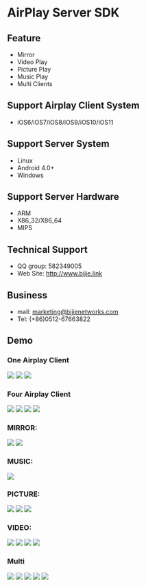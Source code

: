 AirPlay Server SDK
===
Feature
----
* Mirror
* Video Play
* Picture Play
* Music Play
* Multi Clients

Support Airplay Client System
-----
* iOS6/iOS7/iOS8/iOS9/iOS10/iOS11

Support Server System
------
* Linux
* Android 4.0+
* Windows

Support Server Hardware
-----
* ARM
* X86_32/X86_64
* MIPS

Technical Support
-----
* QQ group: 582349005
* Web Site: http://www.bijie.link

Business
---
* mail: marketing@bijienetworks.com
* Tel: (+86)0512-67663822

Demo
----
### One Airplay Client
![](https://github.com/wirelessdisplay/AirPlay/blob/master/airplay-one.jpg)
![](https://github.com/wirelessdisplay/AirPlay/blob/master/airplay-onemessage.jpg)
![](https://github.com/wirelessdisplay/AirPlay/blob/master/airplay1.jpg)


### Four Airplay Client
![](https://github.com/wirelessdisplay/AirPlay/blob/master/airplayfour.jpg)
![](https://github.com/wirelessdisplay/AirPlay/blob/master/iosFOUR.jpg)
![](https://github.com/wirelessdisplay/AirPlay/blob/master/airplay4.jpg)
![](https://github.com/wirelessdisplay/AirPlay/blob/master/airplay4-1.jpg)
### MIRROR:
![](https://github.com/wirelessdisplay/AirPlay/blob/master/mirror1.jpg)
![](https://github.com/wirelessdisplay/AirPlay/blob/master/airplay-mirror.gif)

### MUSIC:
![](https://github.com/wirelessdisplay/AirPlay/blob/master/airplay-music300.gif)

### PICTURE:
![](https://github.com/wirelessdisplay/AirPlay/blob/master/airplay-pic.jpg)
![](https://github.com/wirelessdisplay/AirPlay/blob/master/pic-iphone.jpg)
![](https://github.com/wirelessdisplay/AirPlay/blob/master/airplay-pic300.gif)

### VIDEO:
![](http://wx2.sinaimg.cn/mw690/56342928gy1fu3pu1lirqj21hc0u00us.jpg)
![](http://wx3.sinaimg.cn/mw690/56342928gy1fu3pu25ew1j21hc0u040p.jpg)
![](https://github.com/wirelessdisplay/AirPlay/blob/master/video-ios1.jpg)
![](https://github.com/wirelessdisplay/AirPlay/blob/master/airplay-aiqiyi.gif)

### Multi
![](https://github.com/wirelessdisplay/AirPlay/blob/master/airplay-multi.gif)
![](https://github.com/wirelessdisplay/AirPlay/blob/master/airplay2.jpg)
![](https://github.com/wirelessdisplay/AirPlay/blob/master/airplay2-1.jpg)
![](https://github.com/wirelessdisplay/AirPlay/blob/master/airplay3.jpg)
![](https://github.com/wirelessdisplay/AirPlay/blob/master/airplay3-1.jpg)
